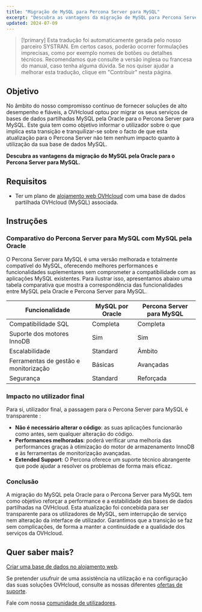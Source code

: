 ```yaml
---
title: "Migração de MySQL para Percona Server para MySQL"
excerpt: "Descubra as vantagens da migração de MySQL para Percona Server para MySQL"
updated: 2024-07-09
---
```


> [!primary]
> Esta tradução foi automaticamente gerada pelo nosso parceiro SYSTRAN. Em certos casos, poderão ocorrer formulações imprecisas, como por exemplo nomes de botões ou detalhes técnicos. Recomendamos que consulte a versão inglesa ou francesa do manual, caso tenha alguma dúvida. Se nos quiser ajudar a melhorar esta tradução, clique em "Contribuir" nesta página.
>

## Objetivo

No âmbito do nosso compromisso contínuo de fornecer soluções de alto desempenho e fiáveis, a OVHcloud optou por migrar os seus serviços de bases de dados partilhadas MySQL pela Oracle para o Percona Server para MySQL.
Este guia tem como objetivo informar o utilizador sobre o que implica esta transição e tranquilizar-se sobre o facto de que esta atualização para o Percona Server não tem nenhum impacto quanto à utilização da sua base de dados MySQL.

**Descubra as vantagens da migração do MySQL pela Oracle para o Percona Server para MySQL.**

## Requisitos

- Ter um plano de [alojamento web OVHcloud](/links/web/hosting) com uma base de dados partilhada OVHcloud (MySQL) associada.

## Instruções

### Comparativo do Percona Server para MySQL com MySQL pela Oracle

O Percona Server para MySQL é uma versão melhorada e totalmente compatível do MySQL, oferecendo melhores performances e funcionalidades suplementares sem comprometer a compatibilidade com as aplicações MySQL existentes. Para ilustrar isso, apresentamos abaixo uma tabela comparativa que mostra a correspondência das funcionalidades entre MySQL pela Oracle e Percona Server para MySQL.

|Funcionalidade|MySQL por Oracle|Percona Server para MySQL|
|---|---|---| 
|Compatibilidade SQL|Completa|Completa|
|Suporte dos motores InnoDB|Sim|Sim|
|Escalabilidade|Standard|Âmbito|
|Ferramentas de gestão e monitorização|Básicas|Avançadas|
|Segurança|Standard|Reforçada|

### Impacto no utilizador final

Para si, utilizador final, a passagem para o Percona Server para MySQL é transparente :

- **Não é necessário alterar o código**: as suas aplicações funcionarão como antes, sem qualquer alteração do código.
- **Performances melhoradas**: poderá verificar uma melhoria das performances graças à otimização do motor de armazenamento InnoDB e às ferramentas de monitorização avançadas.
- **Extended Support**: O Percona oferece um suporte técnico abrangente que pode ajudar a resolver os problemas de forma mais eficaz.

### Conclusão

A migração do MySQL pela Oracle para o Percona Server para MySQL tem como objetivo reforçar a performance e a estabilidade das bases de dados partilhadas na OVHcloud. Esta atualização foi concebida para ser transparente para os utilizadores de MySQL, sem interrupção de serviço nem alteração da interface de utilizador. Garantimos que a transição se faz sem complicações, de forma a manter a continuidade e a qualidade dos serviços da OVHcloud.

## Quer saber mais?

[Criar uma base de dados no alojamento web](/pages/web_cloud/web_hosting/sql_create_database).

Se pretender usufruir de uma assistência na utilização e na configuração das suas soluções OVHcloud, consulte as nossas diferentes [ofertas de suporte](/links/support).

Fale com nossa [comunidade de utilizadores](/links/community).